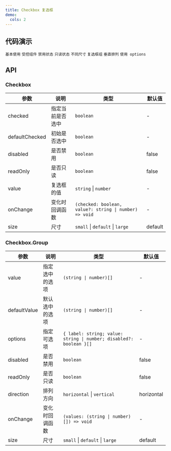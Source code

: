 ```yaml
---
title: Checkbox 复选框
demo:
  cols: 2
---
```


## 代码演示

<code src="./demos/demo1.tsx">基本使用</code>
<code src="./demos/demo2.tsx">受控组件</code>
<code src="./demos/demo3.tsx">禁用状态</code>
<code src="./demos/demo4.tsx">只读状态</code>
<code src="./demos/demo5.tsx">不同尺寸</code>
<code src="./demos/demo6.tsx">复选框组</code>
<code src="./demos/demo7.tsx">垂直排列</code>
<code src="./demos/demo8.tsx">使用 options</code>

## API

### Checkbox

| 参数 | 说明 | 类型 | 默认值 |
| --- | --- | --- | --- |
| checked | 指定当前是否选中 | `boolean` | - |
| defaultChecked | 初始是否选中 | `boolean` | - |
| disabled | 是否禁用 | `boolean` | false |
| readOnly | 是否只读 | `boolean` | false |
| value | 复选框的值 | `string` \| `number` | - |
| onChange | 变化时回调函数 | `(checked: boolean, value?: string \| number) => void` | - |
| size | 尺寸 | `small` \| `default` \| `large` | default |

### Checkbox.Group

| 参数 | 说明 | 类型 | 默认值 |
| --- | --- | --- | --- |
| value | 指定选中的选项 | `(string \| number)[]` | - |
| defaultValue | 默认选中的选项 | `(string \| number)[]` | - |
| options | 指定可选项 | `{ label: string; value: string \| number; disabled?: boolean }[]` | - |
| disabled | 是否禁用 | `boolean` | false |
| readOnly | 是否只读 | `boolean` | false |
| direction | 排列方向 | `horizontal` \| `vertical` | horizontal |
| onChange | 变化时回调函数 | `(values: (string \| number)[]) => void` | - |
| size | 尺寸 | `small` \| `default` \| `large` | default |
